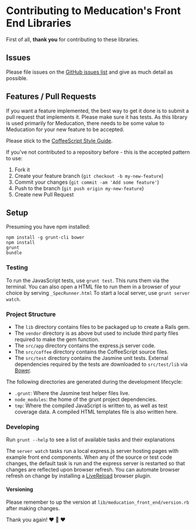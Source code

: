 # Contributing to Meducation's Front End Libraries

First of all, **thank you** for contributing to these libraries.

## Issues 
Please file issues on the [GitHub issues list](https://github.com/meducation/front-end/issues) and give as much detail as possible.

## Features / Pull Requests

If you want a feature implemented, the best way to get it done is to submit a pull request that implements it. Please make sure it has tests. As this library is used primarily for Meducation, there needs to be some value to Meducation for your new feature to be accepted.

Please stick to the [CoffeeScript Style Guide](https://github.com/polarmobile/coffeescript-style-guide).

If you've not contributed to a repository before - this is the accepted pattern to use:

1. Fork it
2. Create your feature branch (`git checkout -b my-new-feature`)
3. Commit your changes (`git commit -am 'Add some feature'`)
4. Push to the branch (`git push origin my-new-feature`)
5. Create new Pull Request

## Setup

Presuming you have npm installed:

```
npm install -g grunt-cli bower
npm install
grunt
bundle
```

### Testing

To run the JavasScript tests, use `grunt test`.  This runs them via the terminal.  You can also open a HTML file to run them in a browser of your choice by serving `_SpecRunner.html`
To start a local server, use `grunt server watch`.

### Project Structure

- The `lib` directory contains files to be packaged up to create a Rails gem.
- The `vendor` directory is as above but used to include third party files required to make the gem function.
- The `src/app` directory contains the express.js server code.
- The `src/coffee` directory contains the CoffeeScript source files.
- The `src/test` directory contains the Jasmine unit tests.  External dependencies required by the tests are downloaded to `src/test/lib` via [Bower](http://bower.io/).

The following directories are generated during the development lifecycle:

- `.grunt`: Where the Jasmine test helper files live.
- `node_modules`: the home of the grunt project dependencies.
- `tmp`: Where the compiled JavaScript is written to, as well as test coverage data.  A compiled HTML templates file is also written here.

### Developing

Run `grunt --help` to see a list of available tasks and their explanations

The `server watch` tasks run a local express.js server hosting pages with example front end components.
When any of the source or test code changes, the default task is run and the express server is restarted so that changes are reflected upon browser refresh.
You can automate browser refresh on change by installing a [LiveReload](http://livereload.com/) browser plugin.

#### Versioning

Please remember to up the version at `lib/meducation_front_end/version.rb` after making changes.

Thank you again!
:heart: :sparkling_heart: :heart:

